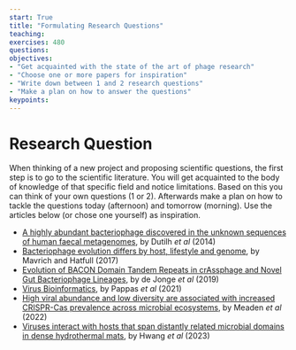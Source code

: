 ```yaml
---
start: True
title: "Formulating Research Questions"
teaching: 
exercises: 480
questions:
objectives:
- "Get acquainted with the state of the art of phage research"
- "Choose one or more papers for inspiration"
- "Write down between 1 and 2 research questions"
- "Make a plan on how to answer the questions"
keypoints:
---
```


# Research Question

When thinking of a new project and proposing scientific questions, the first step is to go to the scientific literature. You will get acquainted to the body of knowledge of that specific field and notice limitations. Based on this you can think of your own questions (1 or 2). Afterwards make a plan on how to tackle the questions today (afternoon) and tomorrow (morning). Use the articles below (or chose one yourself) as inspiration.    

- [A highly abundant bacteriophage discovered in the unknown sequences of human faecal metagenomes](https://www.nature.com/articles/ncomms5498), by Dutilh *et al* (2014)
- [Bacteriophage evolution differs by host, lifestyle and genome](https://www.nature.com/articles/nmicrobiol2017112), by Mavrich and Hatfull (2017)
- [Evolution of BACON Domain Tandem Repeats in crAssphage and Novel Gut Bacteriophage Lineages](https://www.mdpi.com/1999-4915/11/12/1085), by de Jonge *et al* (2019)
- [Virus Bioinformatics](https://www.sciencedirect.com/science/article/abs/pii/B9780128145159000345), by Pappas *et al* (2021)
- [High viral abundance and low diversity are associated with increased CRISPR-Cas prevalence across microbial ecosystems](https://www.sciencedirect.com/science/article/pii/S0960982221014615), by Meaden *et al* (2022)
- [Viruses interact with hosts that span distantly related microbial domains in dense hydrothermal mats](https://www.nature.com/articles/s41564-023-01347-5), by Hwang *et al* (2023)
